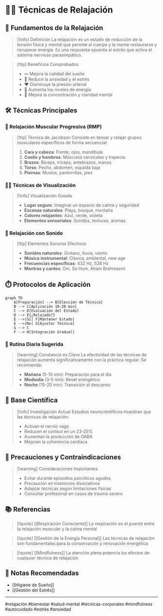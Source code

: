 # 🧘‍♀️ Técnicas de Relajación

## 🎯 Fundamentos de la Relajación

> [!info] Definición La relajación es un estado de reducción de la tensión física y mental que permite al cuerpo y la mente restaurarse y recuperar energía. Es una respuesta opuesta al estrés que activa el sistema nervioso parasimpático.

> [!tip] Beneficios Comprobados
> 
> - 💤 Mejora la calidad del sueño
> - 🧠 Reduce la ansiedad y el estrés
> - ❤️ Disminuye la presión arterial
> - 🔋 Aumenta los niveles de energía
> - 🎯 Mejora la concentración y claridad mental

## 🛠️ Técnicas Principales

### 🌊 Relajación Muscular Progresiva (RMP)

> [!tip] Técnica de Jacobson Consiste en tensar y relajar grupos musculares específicos de forma secuencial:
> 
> 1. **Cara y cabeza**: Frente, ojos, mandíbula
> 2. **Cuello y hombros**: Músculos cervicales y trapecio
> 3. **Brazos**: Bíceps, tríceps, antebrazos, manos
> 4. **Torso**: Pecho, abdomen, espalda baja
> 5. **Piernas**: Muslos, pantorrillas, pies

### 🧘‍♂️ Técnicas de Visualización

> [!info] Visualización Guiada
> 
> - **Lugar seguro**: Imaginar un espacio de calma y seguridad
> - **Escenas naturales**: Playa, bosque, montaña
> - **Colores relajantes**: Azul, verde, violeta
> - **Elementos sensoriales**: Sonidos, texturas, aromas

### 🎵 Relajación con Sonido

> [!tip] Elementos Sonoros Efectivos
> 
> - **Sonidos naturales**: Océano, lluvia, viento
> - **Música instrumental**: Clásica, ambiental, new age
> - **Frecuencias específicas**: 432 Hz, 528 Hz
> - **Mantras y cantos**: Om, So Hum, Aham Brahmasmi

## ⏱️ Protocolos de Aplicación

```mermaid
graph TD
    A[Preparación] --> B[Elección de Técnica]
    B --> C[Aplicación 10-20 min]
    C --> D[Evaluación del Estado]
    D --> E{¿Relajado?}
    E -->|Sí| F[Mantener Estado]
    E -->|No| G[Ajustar Técnica]
    G --> C
    F --> H[Integración Gradual]
```

### 📅 Rutina Diaria Sugerida

> [!warning] Constancia es Clave La efectividad de las técnicas de relajación aumenta significativamente con la práctica regular. Se recomienda:
> 
> - **Mañana** (5-10 min): Preparación para el día
> - **Mediodía** (3-5 min): Reset energético
> - **Noche** (15-20 min): Transición al descanso

## 🧬 Base Científica

> [!info] Investigación Actual Estudios neurocientíficos muestran que las técnicas de relajación:
> 
> - Activan el nervio vago
> - Reducen el cortisol en un 23-25%
> - Aumentan la producción de GABA
> - Mejoran la coherencia cardíaca

## 🚧 Precauciones y Contraindicaciones

> [!warning] Consideraciones Importantes
> 
> - Evitar durante episodios psicóticos agudos
> - Precaución en trastornos disociativos
> - Adaptar técnicas según limitaciones físicas
> - Consultar profesional en casos de trauma severo

## 📚 Referencias

> [!quote] [[Respiración Consciente]] La respiración es el puente entre la relajación muscular y la calma mental

> [!quote] [[Gestión de la Energía Personal]] Las técnicas de relajación son fundamentales para la conservación y renovación energética

> [!quote] [[Mindfulness]] La atención plena potencia los efectos de cualquier técnica de relajación

## 📖 Notas Recomendadas

- [[Higiene de Sueño]]
- [[Gestión del Estrés]]

---

#relajación #bienestar #salud-mental #técnicas-corporales #mindfulness #autocuidado #estrés #ansiedad